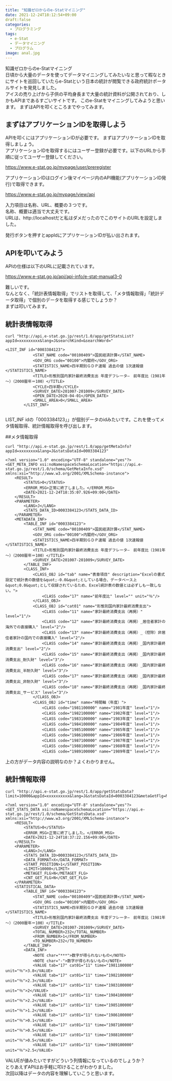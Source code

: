 ```yaml
---
title: "知識ゼロからのe-Statマイニング"
date: 2021-12-24T18:12:54+09:00
draft:false 
categories:
  - プログラミング
tags:
  - e-Stat 
  - データマイニング
  - プログラム
image: anal.jpg
---
```

知識ゼロからのe-Statマイニング  
日頃から大量のデータを使ってデータマイニングしてみたいなと思って暇なときにサイトを巡回していたらe-Statという日本の統計が閲覧できる政府統計ポータルサイトを発見しました。  
アイスの売り上げから子供の平均身長まで大量の統計資料が公開されており、しかもAPIまであるすごいサイトです。 このe-Statをマイニングしてみようと思います。
まずはAPIを叩くところまでやってみます。  

## まずはアプリケーションIDを取得しよう

APIを叩くにはアプリケーションIDが必要です。 
まずはアプリケーションIDを取得しましょう。  
アプリケーションIDを取得するにはユーザー登録が必要です。以下のURLから手順に従ってユーザー登録してください。  

https://www.e-stat.go.jp/mypage/user/preregister

アプリケーションIDはログイン後マイページ内のAPI機能(アプリケーションID発行)で取得できます。  

https://www.e-stat.go.jp/mypage/view/api

入力項目は名称、URL、概要の３つです。  
名称、概要は適当で大丈夫です。  
URLは、http://localhostだと私はダメだったのでこのサイトのURLを設定しました。  

発行ボタンを押すとappIdにアプリケーションIDが払い出されます。  

## APIを叩いてみよう
APIの仕様は以下のURLに記載されています。  

https://www.e-stat.go.jp/api/api-info/e-stat-manual3-0

難しいです。  
なんとなく、「統計表情報取得」でリストを取得して、「メタ情報取得」「統計データ取得」で個別のデータを取得する感じでしょうか？  
まずは叩いてみます。

## 統計表情報取得

```
curl "http://api.e-stat.go.jp/rest/1.0/app/getStatsList?appId=xxxxxxxxx&lang=J&searchKind=&searchWord="

<LIST_INF id="0003384123">
            <STAT_NAME code="00100409">国民経済計算</STAT_NAME>
            <GOV_ORG code="00100">内閣府</GOV_ORG>
            <STATISTICS_NAME>四半期別ＧＤＰ速報 過去の値 1次速報値</STATISTICS_NAME>
            <TITLE>形態別国内家計最終消費支出 年度デフレータ―　前年度比（1981年～）（2000暦年＝100）</TITLE>
            <CYCLE>四半期</CYCLE>
            <SURVEY_DATE>201007-201009</SURVEY_DATE>
            <OPEN_DATE>2020-04-01</OPEN_DATE>
            <SMALL_AREA>0</SMALL_AREA>
        </LIST_INF>


```
LIST_INF idの「0003384123」」が個別データのidみたいです。これを使ってメタ情報取得、統計情報取得を呼び出します。  

##メタ情報取得  
```
curl "http://api.e-stat.go.jp/rest/1.0/app/getMetaInfo?appId=xxxxxxxx&lang=J&statsDataId=0003384123"

<?xml version="1.0" encoding="UTF-8" standalone="yes"?>
<GET_META_INFO xsi:noNamespaceSchemaLocation="https://api.e-stat.go.jp/rest/1.0/schema/GetMetaInfo.xsd" xmlns:xsi="http://www.w3.org/2001/XMLSchema-instance">
    <RESULT>
        <STATUS>0</STATUS>
        <ERROR_MSG>正常に終了しました。</ERROR_MSG>
        <DATE>2021-12-24T18:35:07.926+09:00</DATE>
    </RESULT>
    <PARAMETER>
        <LANG>J</LANG>
        <STATS_DATA_ID>0003384123</STATS_DATA_ID>
    </PARAMETER>
    <METADATA_INF>
        <TABLE_INF id="0003384123">
            <STAT_NAME code="00100409">国民経済計算</STAT_NAME>
            <GOV_ORG code="00100">内閣府</GOV_ORG>
            <STATISTICS_NAME>四半期別ＧＤＰ速報 過去の値 1次速報値</STATISTICS_NAME>
            <TITLE>形態別国内家計最終消費支出 年度デフレータ―　前年度比（1981年～）（2000暦年＝100）</TITLE>
            <SURVEY_DATE>201007-201009</SURVEY_DATE>
        </TABLE_INF>
        <CLASS_INF>
            <CLASS_OBJ id="tab" name="表章項目" description="Excelの書式設定で統計表の数値を&quot;-0.0&quot;としている場合、データベース上&quot;0.0&quot;として収録されているため、Excel統計表の数値とは必ずしも一致しない。">
                <CLASS code="17" name="前年度比" level="" unit="％"/>
            </CLASS_OBJ>
            <CLASS_OBJ id="cat01" name="形態別国内家計最終消費支出">
                <CLASS code="11" name="家計最終消費支出（再掲）" level="1"/>
                <CLASS code="12" name="家計最終消費支出（再掲）_居住者家計の海外での直接購入" level="2"/>
                <CLASS code="13" name="家計最終消費支出（再掲）_（控除）非居住者家計の国内での直接購入" level="2"/>
                <CLASS code="14" name="家計最終消費支出（再掲）_国内家計最終消費支出" level="2"/>
                <CLASS code="15" name="家計最終消費支出（再掲）_国内家計最終消費支出_耐久財" level="3"/>
                <CLASS code="16" name="家計最終消費支出（再掲）_国内家計最終消費支出_半耐久財" level="3"/>
                <CLASS code="17" name="家計最終消費支出（再掲）_国内家計最終消費支出_非耐久財" level="3"/>
                <CLASS code="18" name="家計最終消費支出（再掲）_国内家計最終消費支出_サービス" level="3"/>
            </CLASS_OBJ>
            <CLASS_OBJ id="time" name="時間軸（年度）">
                <CLASS code="1981100000" name="1981年度" level="1"/>
                <CLASS code="1982100000" name="1982年度" level="1"/>
                <CLASS code="1983100000" name="1983年度" level="1"/>
                <CLASS code="1984100000" name="1984年度" level="1"/>
                <CLASS code="1985100000" name="1985年度" level="1"/>
                <CLASS code="1986100000" name="1986年度" level="1"/>
                <CLASS code="1987100000" name="1987年度" level="1"/>
                <CLASS code="1988100000" name="1988年度" level="1"/>
                <CLASS code="1989100000" name="1989年度" level="1"/>

```
上の方がデータ内容の説明なのか？よくわかりません。  

## 統計情報取得
```
curl "http://api.e-stat.go.jp/rest/1.0/app/getStatsData?limit=10000&appId=xxxxxxxxxx&lang=J&statsDataId=0003384123&metaGetFlg=N&cntGetFlg=N"

<?xml version="1.0" encoding="UTF-8" standalone="yes"?>
<GET_STATS_DATA xsi:noNamespaceSchemaLocation="https://api.e-stat.go.jp/rest/1.0/schema/GetStatsData.xsd" xmlns:xsi="http://www.w3.org/2001/XMLSchema-instance">
    <RESULT>
        <STATUS>0</STATUS>
        <ERROR_MSG>正常に終了しました。</ERROR_MSG>
        <DATE>2021-12-24T18:37:22.156+09:00</DATE>
    </RESULT>
    <PARAMETER>
        <LANG>J</LANG>
        <STATS_DATA_ID>0003384123</STATS_DATA_ID>
        <DATA_FORMAT>X</DATA_FORMAT>
        <START_POSITION>1</START_POSITION>
        <LIMIT>10000</LIMIT>
        <METAGET_FLG>N</METAGET_FLG>
        <CNT_GET_FLG>N</CNT_GET_FLG>
    </PARAMETER>
    <STATISTICAL_DATA>
        <TABLE_INF id="0003384123">
            <STAT_NAME code="00100409">国民経済計算</STAT_NAME>
            <GOV_ORG code="00100">内閣府</GOV_ORG>
            <STATISTICS_NAME>四半期別ＧＤＰ速報 過去の値 1次速報値</STATISTICS_NAME>
            <TITLE>形態別国内家計最終消費支出 年度デフレータ―　前年度比（1981年～）（2000暦年＝100）</TITLE>
            <SURVEY_DATE>201007-201009</SURVEY_DATE>
            <TOTAL_NUMBER>232</TOTAL_NUMBER>
            <FROM_NUMBER>1</FROM_NUMBER>
            <TO_NUMBER>232</TO_NUMBER>
        </TABLE_INF>
        <DATA_INF>
            <NOTE char="***">数字が得られないもの</NOTE>
            <NOTE char="-">数字が得られないもの</NOTE>
            <VALUE tab="17" cat01="11" time="1981100000" unit="％">3.8</VALUE>
            <VALUE tab="17" cat01="11" time="1982100000" unit="％">2.3</VALUE>
            <VALUE tab="17" cat01="11" time="1983100000" unit="％">2</VALUE>
            <VALUE tab="17" cat01="11" time="1984100000" unit="％">2.2</VALUE>
            <VALUE tab="17" cat01="11" time="1985100000" unit="％">1.2</VALUE>
            <VALUE tab="17" cat01="11" time="1986100000" unit="％">0.1</VALUE>
            <VALUE tab="17" cat01="11" time="1987100000" unit="％">0.5</VALUE>
            <VALUE tab="17" cat01="11" time="1988100000" unit="％">0.5</VALUE>
            <VALUE tab="17" cat01="11" time="1989100000" unit="％">2.5</VALUE>

```
VALUEが値みたいですがどういう列情報になっているのでしょうか？  
とりあえずAPIはお手軽に叩けることがわかりました。  
次回以降はデータの内容を理解していこうと思います。
